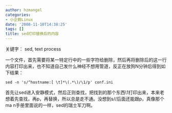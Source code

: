 ```yaml
---
author: hzmangel
categories:
- 小企鹅Linux
date: '2008-11-10T14:38:25'
tags: []
title: sed打印替换后的内容
---
```

关键字： sed, text process

一个文件，首先需要将某一特定行中的一些字符给删除，然后再将删除后的这一行内容打印出来，也不知道自己发什么神经不想用管道，反正在放狗N分钟后得到如下结果：

    
    
    sed -n 's/^hostname:[ \t]*\(.*\)/\1/p' conf.ini

首先让sed进入安静模式，然后正则查找，把找到的那个东西\1打印出来，本来老想着先查找，再p，再替换，所以总是走不通。没想到s//后面还能跟p，真像那个ma
n手册里面说的一样，sed的瑞士军刀啊。